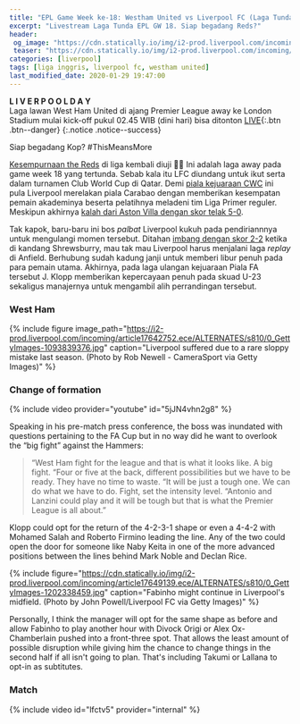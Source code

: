 ```yaml
---
title: "EPL Game Week ke-18: Westham United vs Liverpool FC (Laga Tunda)"
excerpt: "Livestream Laga Tunda EPL GW 18. ‪Siap begadang Reds?‬"
header:
 og_image: "https://cdn.statically.io/img/i2-prod.liverpool.com/incoming/article17649139.ece/ALTERNATES/s810/0_GettyImages-1202338459.jpg"
 teaser: "https://cdn.statically.io/img/i2-prod.liverpool.com/incoming/article17649139.ece/ALTERNATES/s810/0_GettyImages-1202338459.jpg"
categories: [liverpool]
tags: [liga inggris, liverpool fc, westham united]
last_modified_date: 2020-01-29 19:47:00
---
```

**L I V E R P O O L D A Y** <br/> Laga lawan West Ham United‬ di ajang Premier League away ke London Stadium mulai‬ kick-off pukul 02.45 WIB (dini hari) bisa ditonton [LIVE](#match){:.btn .btn--danger}
{:.notice .notice--success}

Siap begadang Kop? #ThisMeansMore

‪[Kesempurnaan the Reds](https://www.catetan.pw/liverpool/menuju-rekor-tak-terkalahkan-terpanjang-liga-inggris/) di liga kembali diuji ✊🏽‬ Ini adalah laga away pada game week 18 yang tertunda. Sebab kala itu LFC diundang untuk ikut serta dalam turnamen Club World Cup di Qatar. Demi [piala kejuaraan CWC](https://www.catetan.pw/liverpool/cwc-vs-flamengo/) ini pula Liverpool merelakan piala Carabao dengan memberikan kesempatan pemain akademinya beserta pelatihnya meladeni tim Liga Primer reguler. Meskipun akhirnya [kalah dari Aston Villa dengan skor telak 5-0](https://www.catetan.pw/liverpool/carabao-vs-aston-villa/).

Tak kapok, baru-baru ini bos _palbat_ Liverpool kukuh pada pendiriannnya untuk mengulangi momen tersebut. Ditahan [imbang dengan skor 2-2](https://www.catetan.pw/liverpool/fa-cup-away-vs-shrewsbury/) ketika di kandang Shrewsburry, mau tak mau Liverpool harus menjalani laga _replay_ di Anfield. Berhubung sudah kadung janji untuk memberi libur penuh pada para pemain utama. Akhirnya, pada laga ulangan kejuaraan Piala FA tersebut J. Klopp memberikan kepercayaan penuh pada skuad U-23 sekaligus manajernya untuk mengambil alih perrandingan tersebut.

### West Ham

{% include figure image_path="https://i2-prod.liverpool.com/incoming/article17642752.ece/ALTERNATES/s810/0_GettyImages-1093839376.jpg" caption="Liverpool suffered due to a rare sloppy mistake last season. (Photo by Rob Newell - CameraSport via Getty Images)" %}

### Change of formation

{% include video provider="youtube" id="5jJN4vhn2g8" %}

Speaking in his pre-match press conference, the boss was inundated with questions pertaining to the FA Cup but in no way did he want to overlook the “big fight” against the Hammers:

> “West Ham fight for the league and that is what it looks like. A big fight.
> “Four or five at the back, different possibilities but we have to be ready. They have no time to waste.
> “It will be just a tough one. We can do what we have to do. Fight, set the intensity level.
> “Antonio and Lanzini could play and it will be tough but that is what the Premier League is all about.”

Klopp could opt for the return of the 4-2-3-1 shape or even a 4-4-2 with Mohamed Salah and Roberto Firmino leading the line. Any of the two could open the door for someone like Naby Keita in one of the more advanced positions between the lines behind Mark Noble and Declan Rice.

{% include figure="https://cdn.statically.io/img/i2-prod.liverpool.com/incoming/article17649139.ece/ALTERNATES/s810/0_GettyImages-1202338459.jpg" caption="Fabinho might continue in Liverpool's midfield. (Photo by John Powell/Liverpool FC via Getty Images)" %}

Personally, I think the manager will opt for the same shape as before and allow Fabinho to play another hour with Divock Origi or Alex Ox-Chamberlain pushed into a front-three spot. That allows the least amount of possible disruption while giving him the chance to change things in the second half if all isn't going to plan. That's including Takumi or Lallana to opt-in as subtitutes.

### Match

{% include video id="lfctv5" provider="internal" %}
